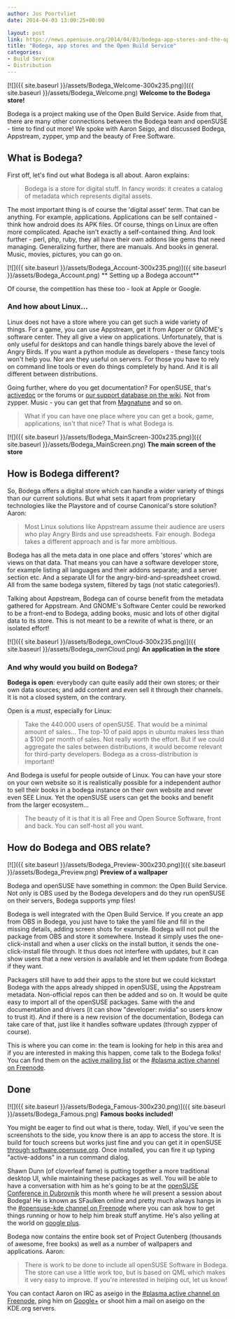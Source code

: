 ```yaml
---
author: Jos Poortvliet
date: 2014-04-03 13:00:25+00:00

layout: post
link: https://news.opensuse.org/2014/04/03/bodega-app-stores-and-the-open-build-service/
title: "Bodega, app stores and the Open Build Service"
categories:
- Build Service
- Distribution
---
```



[![]({{ site.baseurl }}/assets/Bodega_Welcome-300x235.png)]({{ site.baseurl }}/assets/Bodega_Welcome.png)
**Welcome to the Bodega store!**


Bodega is a project making use of the Open Build Service. Aside from that, there are many other connections between the Bodega team and openSUSE - time to find out more! We spoke with Aaron Seigo, and discussed Bodega, Appstream, zypper, ymp and the beauty of Free Software.


## What is Bodega?


First off, let's find out what Bodega is all about. Aaron explains:


<blockquote>Bodega is a store for digital stuff. In fancy words: it creates a catalog of metadata which represents digital assets.</blockquote>


The most important thing is of course the 'digital asset' term. That can be anything. For example, applications. Applications can be self contained - think how android does its APK files. Of course, things on Linux are often more complicated. Apache isn't exactly a self-contained thing. And look further - perl, php, ruby, they all have their own addons like gems that need managing. Generalizing further, there are manuals. And books in general. Music, movies, pictures, you can go on.


[![]({{ site.baseurl }}/assets/Bodega_Account-300x235.png)]({{ site.baseurl }}/assets/Bodega_Account.png)
** Setting up a Bodega account**


Of course, the competition has these too - look at Apple or Google.


### And how about Linux...


Linux does not have a store where you can get such a wide variety of things. For a game, you can use Appstream, get it from Apper or GNOME's software center. They all give a view on applications. Unfortunately, that is only useful for desktops and can handle things barely above the level of Angry Birds. If you want a python module as developers - these fancy tools won't help you. Nor are they useful on servers. For those you have to rely on command line tools or even do things completely by hand. And it is all different between distributions.

Going further, where do you get documentation? For openSUSE, that's [activedoc](http://activedoc.opensuse.org) or the forums or [our support database on the wiki](http://en.opensuse.org/SDB). Not from zypper. Music - you can get that from [Magnatune](http://magnatune.com) and so on.


<blockquote>What if you can have one place where you can get a book, game, applications, isn't that nice? That is what Bodega is.</blockquote>




[![]({{ site.baseurl }}/assets/Bodega_MainScreen-300x235.png)]({{ site.baseurl }}/assets/Bodega_MainScreen.png)
**The main screen of the store**




## How is Bodega different?


So, Bodega offers a digital store which can handle a wider variety of things than our current solutions. But what sets it apart from proprietary technologies like the Playstore and of course Canonical's store solution? Aaron:


<blockquote>Most Linux solutions like Appstream assume their audience are users who play Angry Birds and use spreadsheets. Fair enough. Bodega takes a different approach and is far more ambitious.</blockquote>


Bodega has all the meta data in one place and offers 'stores' which are views on that data. That means you can have a software developer store, for example listing all languages and their addons separate; and a server section etc. And a separate UI for the angry-bird-and-spreadsheet crowd. All from the same bodega system, filtered by tags (not static categories!).

Talking about Appstream, Bodega can of course benefit from the metadata gathered for Appstream. And GNOME's Software Center could be reworked to be a front-end to Bodega, adding books, music and lots of other digital data to its store. This is not meant to be a rewrite of what is there, or an isolated effort!


[![]({{ site.baseurl }}/assets/Bodega_ownCloud-300x235.png)]({{ site.baseurl }}/assets/Bodega_ownCloud.png)
**An application in the store**




### And why would you build on Bodega?


**Bodega is open**: everybody can quite easily add their own stores; or their own data sources; and add content and even sell it through their channels. It is not a closed system, on the contrary.

Open is a _must_, especially for Linux:


<blockquote>Take the 440.000 users of openSUSE. That would be a minimal amount of sales... The top-10 of paid apps in ubuntu makes less than a $100 per month of sales. Not really worth the effort. But if we could aggregate the sales between distributions, it would become relevant for third-party developers. Bodega as a cross-distribution is important!</blockquote>


And Bodega is useful for people outside of Linux. You can have your store on your own website so it is realistically possible for a independent author to sell their books in a bodega instance on their own website and never even SEE Linux. Yet the openSUSE users can get the books and benefit from the larger ecosystem...


<blockquote>The beauty of it is that it is all Free and Open Source Software, front and back. You can self-host all you want.</blockquote>




## How do Bodega and OBS relate?




[![]({{ site.baseurl }}/assets/Bodega_Preview-300x230.png)]({{ site.baseurl }}/assets/Bodega_Preview.png)
**Preview of a wallpaper**


Bodega and openSUSE have something in common: the Open Build Service. Not only is OBS used by the Bodega developers and do they run openSUSE on their servers, Bodega supports ymp files!

Bodega is well integrated with the Open Build Service. If you create an app from OBS in Bodega, you just have to take the yaml file and fill in the missing details, adding screen shots for example. Bodega will not pull the package from OBS and store it somewhere. Instead it simply uses the one-click-install and when a user clicks on the install button, it sends the one-click-install file through. It thus does not interfere with updates, but it can show users that a new version is available and let them update from Bodega if they want.

Packagers still have to add their apps to the store but we could kickstart Bodega with the apps already shipped in openSUSE, using the Appstream metadata. Non-official repos can then be added and so on. It would be quite easy to import all of the openSUSE packages. Same with the and documentation and drivers (it can show "developer: nvidia" so users know to trust it). And if there is a new revision of the documentation, Bodega can take care of that, just like it handles software updates (through zypper of course).

This is where you can come in: the team is looking for help in this area and if you are interested in making this happen, come talk to the Bodega folks! You can find them on the [active mailing list](https://mail.kde.org/mailman/listinfo/active) or the [#plasma active channel on Freenode](irc://#active@freenode.net).


## Done




[![]({{ site.baseurl }}/assets/Bodega_Famous-300x230.png)]({{ site.baseurl }}/assets/Bodega_Famous.png)
**Famous books included!**


You might be eager to find out what is there, today. Well, if you've seen the screenshots to the side, you know there is an app to access the store. It is build for touch screens but works just fine and you can get it in openSUSE [through software.opensuse.org](http://software.opensuse.org/package/bodega-client). Once installed, you can fire it up typing "active-addons" in a run command dialog.

Shawn Dunn (of cloverleaf fame) is putting together a more traditional desktop UI, while maintaining these packages as well. You will be able to have a conversation with him as he's going to be at the [openSUSE Conference in Dubrovnik](http://conference.opensuse.org) this month where he will present a session about Bodega! He is known as SFaulken online and pretty much always hangs in the [#opensuse-kde channel on Freenode](irc://#opensuse-kde@freenode.net) where you can ask how to get things running or how to help him break stuff anytime. He's also yelling at the world on [google plus](https://plus.google.com/+ShawnWDunn/posts).

Bodega now contains the entire book set of Project Gutenberg (thousands of awesome, free books) as well as a number of wallpapers and applications. Aaron:


<blockquote>There is work to be done to include all openSUSE Software in Bodega. The store can use a little work too, but is based on QML which makes it very easy to improve. If you're interested in helping out, let us know!</blockquote>


You can contact Aaron on IRC as aseigo in the [#plasma active channel on Freenode](irc://#active@freenode.net), ping him on [Google+](https://plus.google.com/+AaronSeigo/posts) or shoot him a mail on aseigo on the KDE.org servers.		
